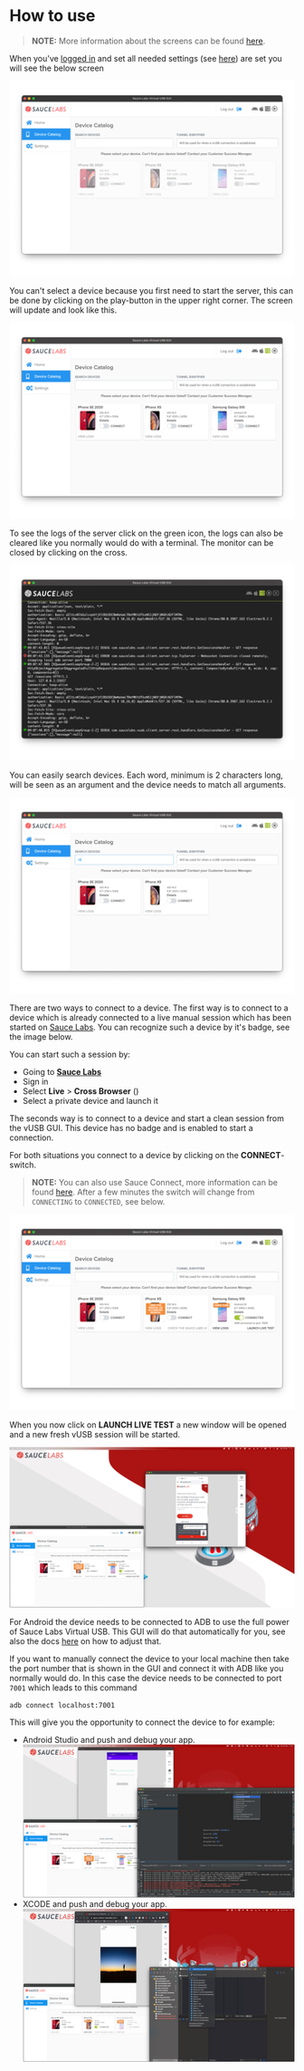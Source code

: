 # How to use
> **NOTE:** More information about the screens can be found [here](./docs/SCREENS.md).

When you've [logged in](./SCREENS.md#login) and set all needed settings (see [here](./SCREENS.md#settings)) are set you
will see the below screen

![Device Catalog](assets/device-catalog.png)

You can't select a device because you first need to start the server, this can be done by clicking on the play-button in
the upper right corner. The screen will update and look like this.

![Server active](assets/server-active.png)

To see the logs of the server click on the green icon, the logs can also be cleared like you normally would do with a 
terminal. The monitor can be closed by clicking on the cross.

![Server logs](assets/server-logs.png)

You can easily search devices. Each word, minimum is 2 characters long, will be seen as an argument and the device needs 
to match all arguments.

![Search devices](assets/search-results.png)

There are two ways to connect to a device. The first way is to connect to a device which is already connected to a live 
manual session which has been started on [Sauce Labs](https://accounts.saucelabs.com). You can recognize such a device 
by it's badge, see the image below.

You can start such a session by: 
- Going to [**Sauce Labs**](https://accounts.saucelabs.com)
- Sign in 
- Select **Live** > **Cross Browser** ()
- Select a private device and launch it

The seconds way is to connect to a device and start a clean session from the vUSB GUI. This device has no badge and is 
enabled to start a connection.

For both situations you connect to a device by clicking on the **CONNECT**-switch.

> **NOTE:** You can also use Sauce Connect, more information can be found [here](./SCREENS.md#tunnel-identifier). 
> After a few minutes the switch will change from `CONNECTING` to `CONNECTED`, see below.

![Device connected](assets/device-connected.png)

When you now click on **LAUNCH LIVE TEST** a new window will be opened and a new fresh vUSB session will be started.

![vUSB session started](assets/fullscreen-device-session.png)

For Android the device needs to be connected to ADB to use the full power of Sauce Labs Virtual USB. This GUI will do 
that automatically for you, see also the docs [here](./SCREENS.md#automatically-connect-adb) on how to adjust that.

If you want to manually connect the device to your local machine then take the port number that is shown in the GUI and
connect it with ADB like you normally would do.
In this case the device needs to be connected to port `7001` which leads to this command

    adb connect localhost:7001

This will give you the opportunity to connect the device to for example:

- Android Studio and push and debug your app. ![Android Studio](assets/fullscreen-android-studio.png)
- XCODE and push and debug your app. ![XCODE](assets/fullscreen-xcode.png)
